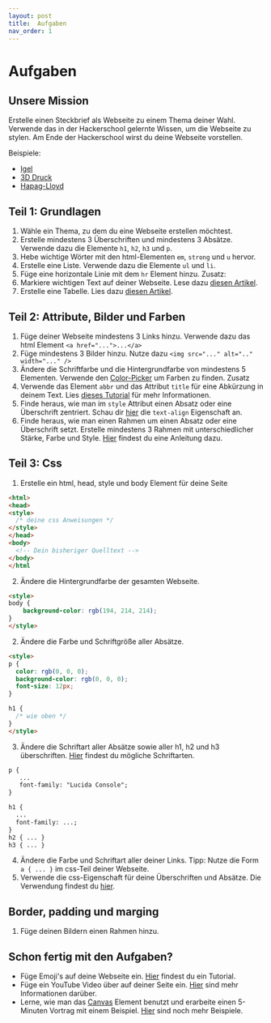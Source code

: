 ```yaml
---
layout: post
title:  Aufgaben
nav_order: 1
---
```

# Aufgaben

## Unsere Mission
Erstelle einen Steckbrief als Webseite zu einem Thema deiner Wahl. Verwende das in der Hackerschool gelernte Wissen, um die Webseite zu stylen. Am Ende der Hackerschool wirst du deine Webseite vorstellen.

Beispiele:
- [Igel](https://hapag-lloyd-inspires.github.io/examples/HLHackerSchool25Dekarz/)
- [3D Druck](https://hapag-lloyd-inspires.github.io/examples/Beispiel%20Steckbrief%203D-Druck/)
- [Hapag-Lloyd](https://hapag-lloyd-inspires.github.io/examples/hapag-lloyd-1/)

## Teil 1: Grundlagen

1. Wähle ein Thema, zu dem du eine Webseite erstellen möchtest.
2. Erstelle mindestens 3 Überschriften und mindestens 3 Absätze. Verwende dazu die Elemente `h1`, `h2`, `h3` und `p`.
3. Hebe wichtige Wörter mit den html-Elementen `em`, `strong` und `u` hervor.
4. Erstelle eine Liste. Verwende dazu die Elemente `ul` und `li`.
5. Füge eine horizontale Linie mit dem `hr` Element hinzu.
Zusatz:
6. Markiere wichtigen Text auf deiner Webseite. Lese dazu [diesen Artikel](https://developer.mozilla.org/de/docs/Web/HTML/Reference/Elements/mark).
7. Erstelle eine Tabelle. Lies dazu [diesen Artikel](https://www.w3schools.com/html/html_tables.asp).

## Teil 2: Attribute, Bilder und Farben
1. Füge deiner Webseite mindestens 3 Links hinzu. Verwende dazu das html Element `<a href="...">...</a>`
2. Füge mindestens 3 Bilder hinzu. Nutze dazu `<img src="..." alt=".." width="..." />`
3. Ändere die Schriftfarbe und die Hintergrundfarbe von mindestens 5 Elementen. Verwende den [Color-Picker](https://www.w3schools.com/colors/colors_picker.asp) um Farben zu finden.
Zusatz
3. Verwende das Element `abbr` und das Attribut `title` für eine Abkürzung in deinem Text. Lies [dieses Tutorial](https://www.w3schools.com/html/html_quotation_elements.asp) für mehr Informationen.
4. Finde heraus, wie man im `style` Attribut einen Absatz oder eine Überschrift zentriert. Schau dir [hier](https://www.w3schools.com/css/css_text_align.asp) die `text-align` Eigenschaft an.
5. Finde heraus, wie man einen Rahmen um einen Absatz oder eine Überschrift setzt. Erstelle mindestens 3 Rahmen mit unterschiedlicher Stärke, Farbe und Style. [Hier](https://www.w3schools.com/css/css_border.asp) findest du eine Anleitung dazu.

## Teil 3: Css 
1. Erstelle ein html, head, style und body Element für deine Seite
```html
<html>
<head>
<style>
  /* deine css Anweisungen */
</style>
</head>
<body>
  <!-- Dein bisheriger Quelltext -->
</body>
</html
```
2. Ändere die Hintergrundfarbe der gesamten Webseite.
```html
<style>
body {
    background-color: rgb(194, 214, 214);
}
</style>
```
2. Ändere die Farbe und Schriftgröße aller Absätze. 
```html
<style>
p {
  color: rgb(0, 0, 0);
  background-color: rgb(0, 0, 0);
  font-size: 12px;
}

h1 {
  /* wie oben */
}
</style>
```
3. Ändere die Schriftart aller Absätze sowie aller h1, h2 und h3 überschriften. [Hier](https://www.w3schools.com/css/css_font.asp) findest du mögliche Schriftarten. 
```html
p {
   ...
   font-family: "Lucida Console";
}

h1 {
  ...
  font-family: ...;
}
h2 { ... }
h3 { ... }
```
4. Ändere die Farbe und Schriftart aller deiner Links. Tipp: Nutze die Form `a { ... }` im css-Teil deiner Webseite.
5. Verwende die css-Eigenschaft für deine Überschriften und Absätze. Die Verwendung findest du [hier](https://developer.mozilla.org/de/docs/Web/CSS/text-align).

## Border, padding und marging
1. Füge deinen Bildern einen Rahmen hinzu.

## Schon fertig mit den Aufgaben?
- Füge Emoji's auf deine Webseite ein. [Hier](https://www.w3schools.com/html/html_emojis.asp) findest du ein Tutorial.
- Füge ein YouTube Video über auf deiner Seite ein. [Hier](https://www.w3schools.com/html/html_youtube.asp) sind mehr Informationen darüber.
- Lerne, wie man das [Canvas](https://www.w3schools.com/html/html5_canvas.asp) Element benutzt und erarbeite einen 5-Minuten Vortrag mit einem Beispiel. [Hier](https://www.w3schools.com/tags/ref_canvas.asp) sind noch mehr Beispiele.
